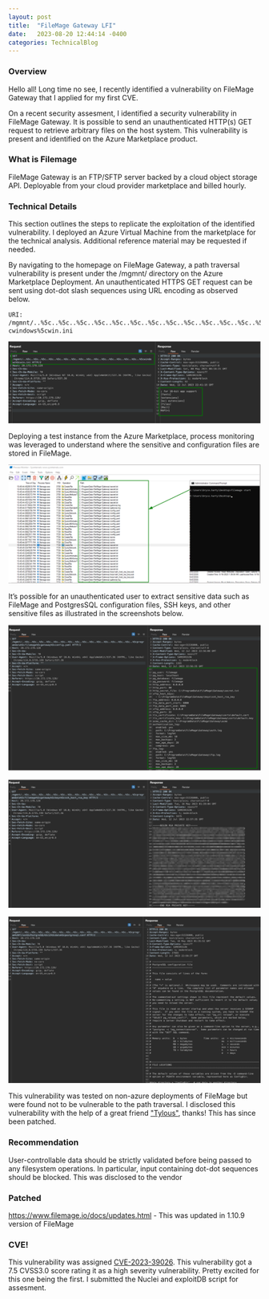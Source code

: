 ```yaml
---
layout: post
title:  "FileMage Gateway LFI"
date:   2023-08-20 12:44:14 -0400
categories: TechnicalBlog
---
```

### Overview
Hello all! Long time no see, I recently identified a vulnerability on FileMage Gateway that I applied for my first CVE.

On a recent security assesment, I identified a security vulnerability in FileMage Gateway. It is possible to send an unauthenticated HTTP(s) GET request to retrieve arbitrary files on the host system. This vulnerability is present and identified on the Azure Marketplace product.

### What is Filemage
FileMage Gateway is an FTP/SFTP server backed by a cloud object storage API. Deployable from your cloud provider marketplace and billed hourly.


### Technical Details

This section outlines the steps to replicate the exploitation of the identified vulnerability. I deployed an Azure Virtual Machine from the marketplace for the technical analysis. Additional reference material may be requested if needed.

By navigating to the homepage on FileMage Gateway, a path traversal vulnerability is present under the /mgmnt/ directory on the Azure Marketplace Deployment. An unauthenticated HTTPS GET request can be sent using dot-dot slash sequences using URL encoding as observed below.
```
URI: /mgmnt/..%5c..%5c..%5c..%5c..%5c..%5c..%5c..%5c..%5c..%5c..%5c..%5c..%5c..%5c..%5c..%5 cwindows%5cwin.ini
 ```

![win.jpg](/assets/images/FileMage/one.png)


Deploying a test instance from the Azure Marketplace, process monitoring was leveraged to understand where the sensitive and configuration files are stored in FileMage.

![proc.jpg](/assets/images/FileMage/proc.png)

It’s possible for an unauthenticated user to extract sensitive data such as FileMage and PostgresSQL configuration files, SSH keys, and other sensitive files as illustrated in the screenshots below.

![config.jpg](/assets/images/FileMage/config.png)

![ssh.jpg](/assets/images/FileMage/ssh.png)

![postgres.jpg](/assets/images/FileMage/postgres.png)

This vulnerability was tested on non-azure deployments of FileMage but were found not to be vulnerable to the path traversal. I disclosed this vulnerability with the help of a great friend ["Tylous"](https://twitter.com/Tyl0us), thanks! This has since been patched.


### Recommendation
User-controllable data should be strictly validated before being passed to any filesystem operations. In particular, input containing dot-dot sequences should be blocked. This was disclosed to the vendor

### Patched

https://www.filemage.io/docs/updates.html - This was updated in 1.10.9 version of FileMage

### CVE!

This vulnerability was assigned [CVE-2023-39026](https://nvd.nist.gov/vuln/detail/CVE-2023-39026). This vulnerability got a 7.5 CVSS3.0 score rating it as a high severity vulnerability. Pretty excited for this one being the first. I submitted the Nuclei and exploitDB script for assesment. 